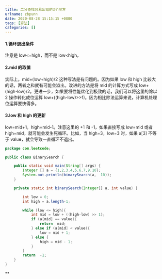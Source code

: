 ```yaml
---
title: 二分查找容易出错的3个地方
urlname: zbpunn
date: 2020-08-28 15:15:15 +0800
tags: [算法]
categories: []
---
```


#### **1.循环退出条件**

注意是 low<=high，而不是 low<high。

#### 2.mid 的取值

实际上，mid=(low+high)/2 这种写法是有问题的。因为如果 low 和 high 比较大的话，两者之和就有可能会溢出。改进的方法是将 mid 的计算方式写成 low+(high-low)/2。更进一步，如果要将性能优化到极致的话，我们可以将这里的除以 2 操作转化成位运算 low+((high-low)>>1)。因为相比除法运算来说，计算机处理位运算要快得多。

#### 3.low 和 high 的更新

low=mid+1，high=mid-1。注意这里的 +1 和 -1，如果直接写成 low=mid 或者 high=mid，就可能会发生死循环。比如，当 high=3，low=3 时，如果 a[3] 不等于 value，就会导致一直循环不退出。

```java
package com.leetcode;

public class BinarySearch {

    public static void main(String[] args) {
        Integer [] a = {1,2,3,4,5,6,7,9,10};
        System.out.println(binarySearch(a,  10));
    }

    private static int binarySearch(Integer[] a, int value) {

        int low = 0;
        int high = a.length-1;

        while (low <= high){
            int mid = low + ((high-low) >> 1);
            if (a[mid] == value){
                return  mid;
            } else if (a[mid] < value){
                low = mid + 1;
            } else {
                high = mid - 1;
            }
        }
        return  -1;
    }
}
```

\*\*
